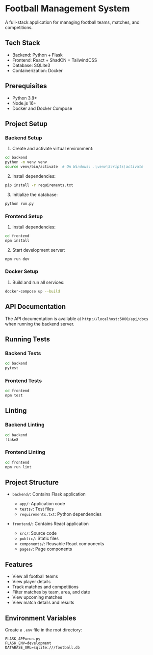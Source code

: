 # Football Management System

A full-stack application for managing football teams, matches, and competitions.

## Tech Stack

- Backend: Python + Flask
- Frontend: React + ShadCN + TailwindCSS
- Database: SQLite3
- Containerization: Docker

## Prerequisites

- Python 3.8+
- Node.js 16+
- Docker and Docker Compose

## Project Setup

### Backend Setup

1. Create and activate virtual environment:
```bash
cd backend
python -m venv venv
source venv/bin/activate  # On Windows: .\venv\Scripts\activate
```

2. Install dependencies:
```bash
pip install -r requirements.txt
```

3. Initialize the database:
```bash
python run.py
```

### Frontend Setup

1. Install dependencies:
```bash
cd frontend
npm install
```

2. Start development server:
```bash
npm run dev
```

### Docker Setup

1. Build and run all services:
```bash
docker-compose up --build
```

## API Documentation

The API documentation is available at `http://localhost:5000/api/docs` when running the backend server.

## Running Tests

### Backend Tests
```bash
cd backend
pytest
```

### Frontend Tests
```bash
cd frontend
npm test
```

## Linting

### Backend Linting
```bash
cd backend
flake8
```

### Frontend Linting
```bash
cd frontend
npm run lint
```

## Project Structure

- `backend/`: Contains Flask application
  - `app/`: Application code
  - `tests/`: Test files
  - `requirements.txt`: Python dependencies
  
- `frontend/`: Contains React application
  - `src/`: Source code
  - `public/`: Static files
  - `components/`: Reusable React components
  - `pages/`: Page components

## Features

- View all football teams
- View player details
- Track matches and competitions
- Filter matches by team, area, and date
- View upcoming matches
- View match details and results

## Environment Variables

Create a `.env` file in the root directory:

```env
FLASK_APP=run.py
FLASK_ENV=development
DATABASE_URL=sqlite:///football.db
```